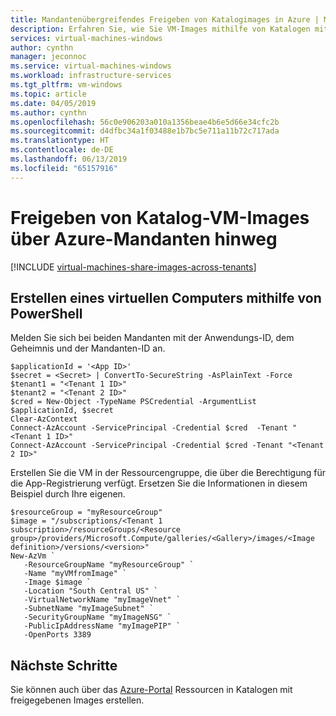 ```yaml
---
title: Mandantenübergreifendes Freigeben von Katalogimages in Azure | Microsoft-Dokumentation
description: Erfahren Sie, wie Sie VM-Images mithilfe von Katalogen mit freigegebenen Images über Azure-Mandanten hinweg freigeben.
services: virtual-machines-windows
author: cynthn
manager: jeconnoc
ms.service: virtual-machines-windows
ms.workload: infrastructure-services
ms.tgt_pltfrm: vm-windows
ms.topic: article
ms.date: 04/05/2019
ms.author: cynthn
ms.openlocfilehash: 56c0e906203a010a1356beae4b6e5d66e34cfc2b
ms.sourcegitcommit: d4dfbc34a1f03488e1b7bc5e711a11b72c717ada
ms.translationtype: HT
ms.contentlocale: de-DE
ms.lasthandoff: 06/13/2019
ms.locfileid: "65157916"
---
```

# <a name="share-gallery-vm-images-across-azure-tenants"></a>Freigeben von Katalog-VM-Images über Azure-Mandanten hinweg

[!INCLUDE [virtual-machines-share-images-across-tenants](../../../includes/virtual-machines-share-images-across-tenants.md)]


## <a name="create-a-vm-using-powershell"></a>Erstellen eines virtuellen Computers mithilfe von PowerShell


Melden Sie sich bei beiden Mandanten mit der Anwendungs-ID, dem Geheimnis und der Mandanten-ID an. 

```azurepowershell-interactive
$applicationId = '<App ID>'
$secret = <Secret> | ConvertTo-SecureString -AsPlainText -Force
$tenant1 = "<Tenant 1 ID>"
$tenant2 = "<Tenant 2 ID>"
$cred = New-Object -TypeName PSCredential -ArgumentList $applicationId, $secret
Clear-AzContext
Connect-AzAccount -ServicePrincipal -Credential $cred  -Tenant "<Tenant 1 ID>"
Connect-AzAccount -ServicePrincipal -Credential $cred -Tenant "<Tenant 2 ID>"
```

Erstellen Sie die VM in der Ressourcengruppe, die über die Berechtigung für die App-Registrierung verfügt. Ersetzen Sie die Informationen in diesem Beispiel durch Ihre eigenen.

```azurepowershell-interactive
$resourceGroup = "myResourceGroup"
$image = "/subscriptions/<Tenant 1 subscription>/resourceGroups/<Resource group>/providers/Microsoft.Compute/galleries/<Gallery>/images/<Image definition>/versions/<version>"
New-AzVm `
   -ResourceGroupName "myResourceGroup" `
   -Name "myVMfromImage" `
   -Image $image `
   -Location "South Central US" `
   -VirtualNetworkName "myImageVnet" `
   -SubnetName "myImageSubnet" `
   -SecurityGroupName "myImageNSG" `
   -PublicIpAddressName "myImagePIP" `
   -OpenPorts 3389
```

## <a name="next-steps"></a>Nächste Schritte

Sie können auch über das [Azure-Portal](shared-images-portal.md) Ressourcen in Katalogen mit freigegebenen Images erstellen.